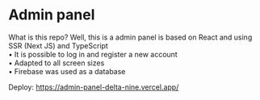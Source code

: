 # Admin panel
What is this repo? Well, this is a admin panel is based on React and using SSR (Next JS) and TypeScript  
•	It is possible to log in and register a new account  
•	Adapted to all screen sizes  
•	Firebase was used as a database  

Deploy: https://admin-panel-delta-nine.vercel.app/
